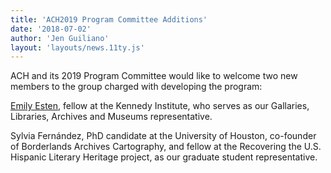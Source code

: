 ```yaml
---
title: 'ACH2019 Program Committee Additions'
date: '2018-07-02'
author: 'Jen Guiliano'
layout: 'layouts/news.11ty.js'
---
```

ACH and its 2019 Program Committee would like to welcome two new members to the group charged with developing the program:

[Emily Esten](https://emilyesten.com/), fellow at the Kennedy Institute, who serves as our Gallaries, Libraries, Archives and Museums representative.

Sylvia Fernández, PhD candidate at the University of Houston, co-founder of Borderlands Archives Cartography, and fellow at the Recovering the U.S. Hispanic Literary Heritage project, as our graduate student representative.
